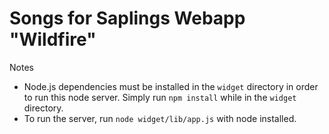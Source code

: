 # Songs for Saplings Webapp "Wildfire"

Notes
- Node.js dependencies must be installed in the `widget` directory in order to run this node server. Simply run `npm install` while in the `widget` directory.
- To run the server, run `node widget/lib/app.js` with node installed.
